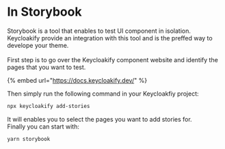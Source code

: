 # In Storybook

Storybook is a tool that enables to test UI component in isolation. Keycloakify provide an integration with this tool and is the preffed way to develope your theme.  \
\
First step is to go over the Keycloakify component website and identify the pages that you want to test. &#x20;

{% embed url="https://docs.keycloakify.dev/" %}

Then simply run the following command in your Keycloakfiy project:

```bash
npx keycloakify add-stories
```

It will enables you to select the pages you want to add stories for. \
Finally you can start with:

```bash
yarn storybook
```
